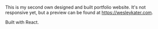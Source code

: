 This is my second own designed and built portfolio website. It's not responsive yet, but a preview can be found at https://wesleykater.com.

Built with React. 
